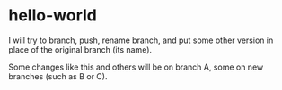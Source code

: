 # hello-world

I will try to branch, push, rename branch, and put some other version in
place of the original branch (its name).

Some changes like this and others will be on branch A, some on new branches
(such as B or C).
